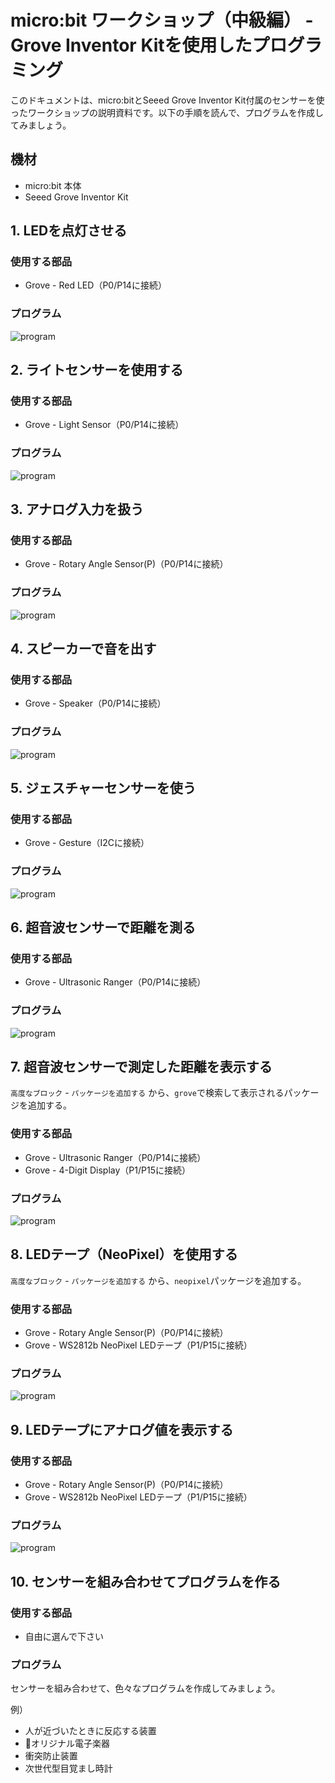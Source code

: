 # micro:bit ワークショップ（中級編） - Grove Inventor Kitを使用したプログラミング

このドキュメントは、micro:bitとSeeed Grove Inventor Kit付属のセンサーを使ったワークショップの説明資料です。以下の手順を読んで、プログラムを作成してみましょう。

## 機材

* micro:bit 本体
* Seeed Grove Inventor Kit

## 1. LEDを点灯させる

### 使用する部品
* Grove - Red LED（P0/P14に接続）

### プログラム
![program](./pics/1_control_light.png)

## 2. ライトセンサーを使用する

### 使用する部品
* Grove - Light Sensor（P0/P14に接続）

### プログラム
![program](./pics/2_sunshine.png)

## 3. アナログ入力を扱う

### 使用する部品
* Grove - Rotary Angle Sensor(P)（P0/P14に接続）

### プログラム
![program](./pics/3_LED_Bar_Control.png)

## 4. スピーカーで音を出す

### 使用する部品
* Grove - Speaker（P0/P14に接続）

### プログラム
![program](./pics/4_Music_Player.png)

## 5. ジェスチャーセンサーを使う

### 使用する部品
* Grove - Gesture（I2Cに接続）

### プログラム
![program](./pics/5_Gesture_Recognition.png)

## 6. 超音波センサーで距離を測る

### 使用する部品
* Grove - Ultrasonic Ranger（P0/P14に接続）

### プログラム
![program](./pics/6_Smart_Guard.png)

## 7. 超音波センサーで測定した距離を表示する

```高度なブロック``` - ```パッケージを追加する``` から、```grove```で検索して表示されるパッケージを追加する。

### 使用する部品
* Grove - Ultrasonic Ranger（P0/P14に接続）
* Grove - 4-Digit Display（P1/P15に接続）

### プログラム
![program](./pics/8_Ultrasonic_Meter.png)

## 8. LEDテープ（NeoPixel）を使用する

```高度なブロック``` - ```パッケージを追加する``` から、```neopixel```パッケージを追加する。

### 使用する部品
* Grove - Rotary Angle Sensor(P)（P0/P14に接続）
* Grove - WS2812b NeoPixel LEDテープ（P1/P15に接続）

### プログラム
![program](./pics/9_Rainbow.png)

## 9. LEDテープにアナログ値を表示する

### 使用する部品
* Grove - Rotary Angle Sensor(P)（P0/P14に接続）
* Grove - WS2812b NeoPixel LEDテープ（P1/P15に接続）

### プログラム
![program](./pics/10_Color_bar.png)

## 10. センサーを組み合わせてプログラムを作る

### 使用する部品
* 自由に選んで下さい

### プログラム
センサーを組み合わせて、色々なプログラムを作成してみましょう。

例）
* 人が近づいたときに反応する装置
* オリジナル電子楽器
* 衝突防止装置
* 次世代型目覚まし時計
